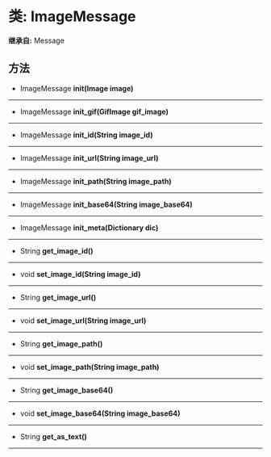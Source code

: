 # 类: ImageMessage  
  
**继承自:** Message  
  
## 方法 
  
- ImageMessage **init(Image image)**  
  
---  
  
- ImageMessage **init_gif(GifImage gif_image)**  
  
---  
  
- ImageMessage **init_id(String image_id)**  
  
---  
  
- ImageMessage **init_url(String image_url)**  
  
---  
  
- ImageMessage **init_path(String image_path)**  
  
---  
  
- ImageMessage **init_base64(String image_base64)**  
  
---  
  
- ImageMessage **init_meta(Dictionary dic)**  
  
---  
  
- String **get_image_id()**  
  
---  
  
- void **set_image_id(String image_id)**  
  
---  
  
- String **get_image_url()**  
  
---  
  
- void **set_image_url(String image_url)**  
  
---  
  
- String **get_image_path()**  
  
---  
  
- void **set_image_path(String image_path)**  
  
---  
  
- String **get_image_base64()**  
  
---  
  
- void **set_image_base64(String image_base64)**  
  
---  
  
- String **get_as_text()**  
  
---  
  

